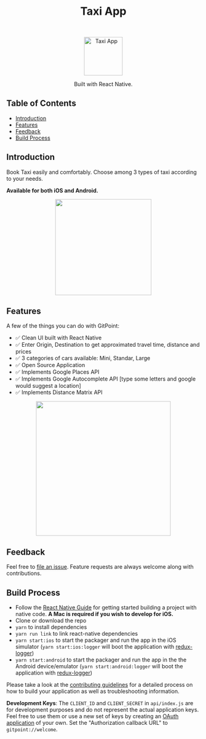 <h1 align="center"> Taxi App </h1> <br>
<p align="center">
  <a>
    <img alt="Taxi App" title="GitPoint" src="https://user-images.githubusercontent.com/80385154/198151101-85d64386-09ae-465a-8f53-652c1f07ac66.png" height="100">
  </a>
</p>

<p align="center">
  Built with React Native.
</p>

## Table of Contents

- [Introduction](#introduction)
- [Features](#features)
- [Feedback](#feedback)
- [Build Process](#build-process)

<!-- END doctoc generated TOC please keep comment here to allow auto update -->

## Introduction

Book Taxi easily and comfortably. Choose among 3 types of taxi according to your needs.

**Available for both iOS and Android.**

<p align="center">
  <img src = "https://user-images.githubusercontent.com/80385154/198152796-c4bb4a4f-e78e-4a28-8e49-f08ff2a3b4aa.jpg" height=250>
</p>

## Features

A few of the things you can do with GitPoint:

* ✅ Clean UI built with React Native
* ✅ Enter Origin, Destination to get approximated travel time, distance and prices
* ✅ 3 categories of cars available: Mini, Standar, Large
* ✅ Open Source Application
* ✅ Implements Google Places API
* ✅ Implements Google Autocomplete API [type some letters and google would suggest a location]
* ✅ Implements Distance Matrix API

<p align="center">
  <img src = "https://user-images.githubusercontent.com/80385154/198152429-d7b1c351-8913-47ac-9102-a6b77607a78d.gif" height=350>
</p>

## Feedback

Feel free to [file an issue](https://github.com/Joaquin144/taxi-app/issues/new). Feature requests are always welcome along with contributions.

## Build Process

- Follow the [React Native Guide](https://facebook.github.io/react-native/docs/getting-started.html) for getting started building a project with native code. **A Mac is required if you wish to develop for iOS.**
- Clone or download the repo
- `yarn` to install dependencies
- `yarn run link` to link react-native dependencies
- `yarn start:ios` to start the packager and run the app in the iOS simulator (`yarn start:ios:logger` will boot the application with [redux-logger](<https://github.com/evgenyrodionov/redux-logger>))
- `yarn start:android` to start the packager and run the app in the the Android device/emulator (`yarn start:android:logger` will boot the application with [redux-logger](https://github.com/evgenyrodionov/redux-logger))

Please take a look at the [contributing guidelines](./CONTRIBUTING.md) for a detailed process on how to build your application as well as troubleshooting information.

**Development Keys**: The `CLIENT_ID` and `CLIENT_SECRET` in `api/index.js` are for development purposes and do not represent the actual application keys. Feel free to use them or use a new set of keys by creating an [OAuth application](https://github.com/settings/applications/new) of your own. Set the "Authorization callback URL" to `gitpoint://welcome`.
